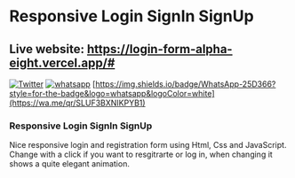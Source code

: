 # Responsive Login SignIn SignUp

## Live website: https://login-form-alpha-eight.vercel.app/#


[![Twitter](https://img.shields.io/twitter/url/https/github.com/nauvalazhar/bootstrap-5-login-page/.svg?style=social)](https://twitter.com/ShalemVajrapu) 
[![whatsapp](	https://img.shields.io/badge/Telegram-2CA5E0?style=for-the-badge&logo=telegram&logoColor=white)](https://t.me/Rajshalem)
[https://img.shields.io/badge/WhatsApp-25D366?style=for-the-badge&logo=whatsapp&logoColor=white](https://wa.me/qr/SLUF3BXNIKPYB1)




### Responsive Login SignIn SignUp
Nice responsive login and registration form using Html, Css and JavaScript. Change with a click if you want to resgitrarte or log in, when changing it shows a quite elegant animation.



